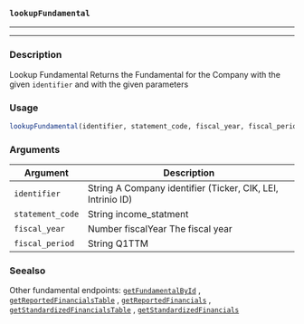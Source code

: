 ### `lookupFundamental`
***
***

### Description

 Lookup Fundamental
 Returns the Fundamental for the Company with the given `identifier` and with the given parameters

### Usage
```r
lookupFundamental(identifier, statement_code, fiscal_year, fiscal_period)
```

### Arguments
Argument      |Description
------------- |----------------
```identifier```     |     String A Company identifier (Ticker, CIK, LEI, Intrinio ID)
```statement_code```     |     String income_statment | balance_sheet_statement | cash_flow_statement | calculations The statement code
```fiscal_year```     |     Number fiscalYear The fiscal year
```fiscal_period```     |     String Q1TTM | Q2TTM | Q3TTM | FY | Q1 | Q2 | Q3 | Q4 | Q2YTD | Q3YTD The fiscal period
### Seealso

 Other fundamental endpoints: [`getFundamentalById`](getFundamentalById.md) ,
  [`getReportedFinancialsTable`](getReportedFinancialsTable.md) ,
  [`getReportedFinancials`](getReportedFinancials.md) ,
  [`getStandardizedFinancialsTable`](getStandardizedFinancialsTable.md) ,
  [`getStandardizedFinancials`](getStandardizedFinancials.md) 

